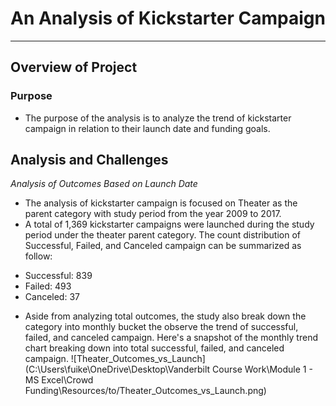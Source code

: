 # An Analysis of Kickstarter Campaign
---
## Overview of Project
### Purpose
* The purpose of the analysis is to analyze the trend of kickstarter campaign in relation to their launch date and funding goals. 
## Analysis and Challenges
*Analysis of Outcomes Based on Launch Date*
* The analysis of kickstarter campaign is focused on Theater as the parent category with study period from the year 2009 to 2017. 
* A total of 1,369 kickstarter campaigns were launched during the study period under the theater parent category. The count distribution of Successful, Failed, and Canceled campaign can be summarized as follow:
- Successful: 839
- Failed: 493
- Canceled: 37 
* Aside from analyzing total outcomes, the study also break down the category into monthly bucket the observe the trend of successful, failed, and canceled campaign. Here's a snapshot of the monthly trend chart breaking down into total successful, failed, and canceled campaign. 
![Theater_Outcomes_vs_Launch](C:\Users\fuike\OneDrive\Desktop\Vanderbilt Course Work\Module 1 - MS Excel\Crowd Funding\Resources/to/Theater_Outcomes_vs_Launch.png)

